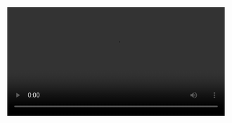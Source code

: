 

<video width="100%" controls controlslist="nodownload nofullscreen noremoteplayback" disablePictureInPicture>
  <source src="https://api.keepwork.com/storage/v0/siteFiles/12922/raw#1590739760184空间小动画(字幕).webm" type="video/webm" />
  <source src="https://api.keepwork.com/storage/v0/siteFiles/12921/raw#空间小动画(字幕).mp4" type="video/mp4" />
   
  你的浏览器不支持播放
</video>
<style>
video::-webkit-media-controls-fullscreen-button { display: none; } 
</style>